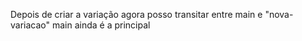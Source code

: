Depois de criar a variação 
agora posso transitar entre main e "nova-variacao"
main ainda é a principal
